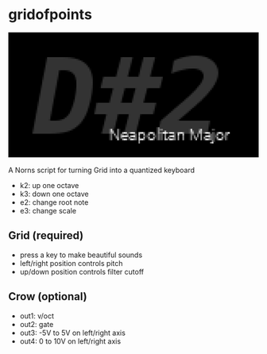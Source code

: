 # gridofpoints

![](gridofpoints.png)

A Norns script for turning Grid into a quantized keyboard

- k2: up one octave
- k3: down one octave
- e2: change root note
- e3: change scale

## Grid (required)

- press a key to make beautiful sounds
- left/right position controls pitch
- up/down position controls filter cutoff

## Crow (optional)

- out1: v/oct
- out2: gate
- out3: -5V to 5V on left/right axis
- out4: 0 to 10V on left/right axis
